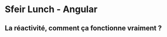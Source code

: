 <!-- .slide: class="first-slide" -->

# **Sfeir Lunch - Angular**

## **La réactivité, comment ça fonctionne vraiment ?**

